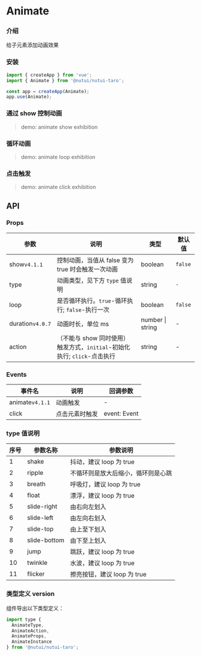 # Animate

### 介绍

给子元素添加动画效果

### 安装

```js
import { createApp } from 'vue';
import { Animate } from '@nutui/nutui-taro';

const app = createApp(Animate);
app.use(Animate);
```

### 通过 show 控制动画

> demo: animate show exhibition

### 循环动画

> demo: animate loop exhibition

### 点击触发

> demo: animate click exhibition

## API

### Props

| 参数 | 说明 | 类型 | 默认值 |
| --- | --- | --- | --- |
| show`v4.1.1` | 控制动画，当值从 false 变为 true 时会触发一次动画 | boolean | `false` |
| type | 动画类型，见下方 `type` 值说明 | string | `-` |
| loop | 是否循环执行。`true`-循环执行; `false`-执行一次 | boolean | `false` |
| duration`v4.0.7` | 动画时长，单位 ms | number \| string | - |
| action | （不能与 show 同时使用）触发方式，`initial`-初始化执行; `click`-点击执行 | string | - |

### Events

| 事件名 | 说明 | 回调参数 |
| --- | --- | --- |
| animate`v4.1.1` | 动画触发 | - |
| click | 点击元素时触发 | event: Event |

### type 值说明

| 序号 | 参数名称 | 参数说明 |
| --- | --- | --- |
| 1 | shake | 抖动，建议 loop 为 true |
| 2 | ripple | 不循环则是放大后缩小，循环则是心跳 |
| 3 | breath | 呼吸灯，建议 loop 为 true |
| 4 | float | 漂浮，建议 loop 为 true |
| 5 | slide-right | 由右向左划入 |
| 6 | slide-left | 由左向右划入 |
| 7 | slide-top | 由上至下划入 |
| 8 | slide-bottom | 由下至上划入 |
| 9 | jump | 跳跃，建议 loop 为 true |
| 10 | twinkle | 水波，建议 loop 为 true |
| 11 | flicker | 擦亮按钮，建议 loop 为 true |

### 类型定义 version

组件导出以下类型定义：

```js
import type {
  AnimateType,
  AnimateAction,
  AnimateProps,
  AnimateInstance
} from '@nutui/nutui-taro';
```
